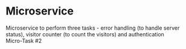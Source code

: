 # Microservice
Microservice to perform three tasks - error handling (to handle server status), visitor counter (to count the visitors) and authentication<br>
Micro-Task #2
